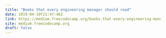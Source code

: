 ```yaml
---
title: "Books that every engineering manager should read"
date: 2019-04-19T21:47:48Z
link: https://medium.freecodecamp.org/books-that-every-engineering-manager-should-read-7a053e296d11?source=rss----336d898217ee---4
site: medium.freecodecamp.org
draft: false
---
```

